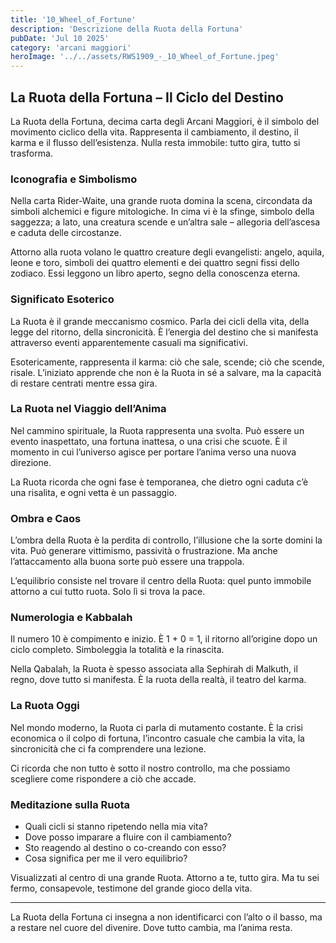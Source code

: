 ```yaml
---
title: '10_Wheel_of_Fortune' 
description: 'Descrizione della Ruota della Fortuna' 
pubDate: 'Jul 10 2025'
category: 'arcani maggiori'
heroImage: '../../assets/RWS1909_-_10_Wheel_of_Fortune.jpeg'
---
```


## La Ruota della Fortuna – Il Ciclo del Destino

La Ruota della Fortuna, decima carta degli Arcani Maggiori, è il simbolo del movimento ciclico della vita. Rappresenta il cambiamento, il destino, il karma e il flusso dell’esistenza. Nulla resta immobile: tutto gira, tutto si trasforma.

### Iconografia e Simbolismo

Nella carta Rider-Waite, una grande ruota domina la scena, circondata da simboli alchemici e figure mitologiche. In cima vi è la sfinge, simbolo della saggezza; a lato, una creatura scende e un’altra sale – allegoria dell’ascesa e caduta delle circostanze.

Attorno alla ruota volano le quattro creature degli evangelisti: angelo, aquila, leone e toro, simboli dei quattro elementi e dei quattro segni fissi dello zodiaco. Essi leggono un libro aperto, segno della conoscenza eterna.

### Significato Esoterico

La Ruota è il grande meccanismo cosmico. Parla dei cicli della vita, della legge del ritorno, della sincronicità. È l’energia del destino che si manifesta attraverso eventi apparentemente casuali ma significativi.

Esotericamente, rappresenta il karma: ciò che sale, scende; ciò che scende, risale. L’iniziato apprende che non è la Ruota in sé a salvare, ma la capacità di restare centrati mentre essa gira.

### La Ruota nel Viaggio dell’Anima

Nel cammino spirituale, la Ruota rappresenta una svolta. Può essere un evento inaspettato, una fortuna inattesa, o una crisi che scuote. È il momento in cui l’universo agisce per portare l’anima verso una nuova direzione.

La Ruota ricorda che ogni fase è temporanea, che dietro ogni caduta c’è una risalita, e ogni vetta è un passaggio.

### Ombra e Caos

L’ombra della Ruota è la perdita di controllo, l’illusione che la sorte domini la vita. Può generare vittimismo, passività o frustrazione. Ma anche l’attaccamento alla buona sorte può essere una trappola.

L’equilibrio consiste nel trovare il centro della Ruota: quel punto immobile attorno a cui tutto ruota. Solo lì si trova la pace.

### Numerologia e Kabbalah

Il numero 10 è compimento e inizio. È 1 + 0 = 1, il ritorno all’origine dopo un ciclo completo. Simboleggia la totalità e la rinascita.

Nella Qabalah, la Ruota è spesso associata alla Sephirah di Malkuth, il regno, dove tutto si manifesta. È la ruota della realtà, il teatro del karma.

### La Ruota Oggi

Nel mondo moderno, la Ruota ci parla di mutamento costante. È la crisi economica o il colpo di fortuna, l’incontro casuale che cambia la vita, la sincronicità che ci fa comprendere una lezione.

Ci ricorda che non tutto è sotto il nostro controllo, ma che possiamo scegliere come rispondere a ciò che accade.

### Meditazione sulla Ruota

- Quali cicli si stanno ripetendo nella mia vita?
- Dove posso imparare a fluire con il cambiamento?
- Sto reagendo al destino o co-creando con esso?
- Cosa significa per me il vero equilibrio?

Visualizzati al centro di una grande Ruota. Attorno a te, tutto gira. Ma tu sei fermo, consapevole, testimone del grande gioco della vita.

---

La Ruota della Fortuna ci insegna a non identificarci con l’alto o il basso, ma a restare nel cuore del divenire. Dove tutto cambia, ma l’anima resta.

